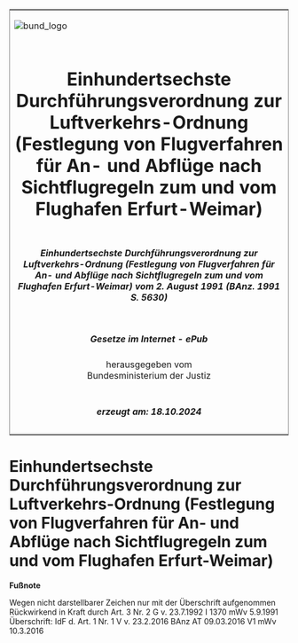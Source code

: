 <span id="DECKBLATT.html"></span>

<table border="0" frame="border" width="100%">

<tr valign="top">

<td align="left">

![bund\_logo](BfJ_2021_Web_de_de.gif)

</td>

<td align="right">

 

</td>

</tr>

<tr align="center" valign="middle">

<td colspan="2">

# Einhundertsechste Durchführungsverordnung zur Luftverkehrs-Ordnung (Festlegung von Flugverfahren für An- und Abflüge nach Sichtflugregeln zum und vom Flughafen Erfurt-Weimar)

</td>

</tr>

<tr align="center" valign="middle">

<td colspan="2">

##### Einhundertsechste Durchführungsverordnung zur Luftverkehrs-Ordnung (Festlegung von Flugverfahren für An- und Abflüge nach Sichtflugregeln zum und vom Flughafen Erfurt-Weimar) vom 2. August 1991 (BAnz. 1991 S. 5630)

</td>

</tr>

<tr align="center" valign="middle">

<td colspan="2">

  
  

##### Gesetze im Internet - ePub  
  
herausgegeben vom  
Bundesministerium der Justiz

</td>

</tr>

<tr align="center" valign="bottom">

<td colspan="2">

  
  

##### erzeugt am: 18.10.2024

</td>

</tr>

</table>

<span id="BJNR515520991.html"></span>

# Einhundertsechste Durchführungsverordnung zur Luftverkehrs-Ordnung (Festlegung von Flugverfahren für An- und Abflüge nach Sichtflugregeln zum und vom Flughafen Erfurt-Weimar)

<div>

  
**Fußnote**

<div class="jnhtml">

<div>

<div class="jurAbsatz">

Wegen nicht darstellbarer Zeichen nur mit der Überschrift aufgenommen  
Rückwirkend in Kraft durch Art. 3 Nr. 2 G v. 23.7.1992 I 1370 mWv
5.9.1991  
Überschrift: IdF d. Art. 1 Nr. 1 V v. 23.2.2016 BAnz AT 09.03.2016 V1
mWv 10.3.2016

</div>

</div>

</div>

</div>
